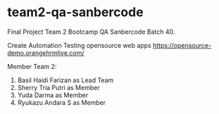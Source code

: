 # team2-qa-sanbercode
Final Project Team 2 Bootcamp QA Sanbercode Batch 40.

Create Automation Testing opensource web apps https://opensource-demo.orangehrmlive.com/ 

Member Team 2:
1. Basil Haidi Farizan as Lead Team
2. Sherry Tria Putri as Member
3. Yuda Darma as Member
4. Ryukazu Andara S as Member